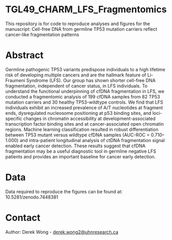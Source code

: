 # TGL49_CHARM_LFS_Fragmentomics

This repository is for code to reproduce analyses and figures for the manuscript: Cell-free DNA from germline TP53 mutation carriers reflect cancer-like fragmentation patterns

# Abstract
Germline pathogenic TP53 variants predispose individuals to a high lifetime risk of developing multiple cancers and are the hallmark feature of Li-Fraumeni Syndrome (LFS). Our group has shown shorter cell-free DNA fragmentation, independent of cancer status, in LFS individuals. To understand the functional underpinning of cfDNA fragmentation in LFS, we conducted a fragmentomic analysis of 199 cfDNA samples from 82 TP53 mutation carriers and 30 healthy TP53-wildtype controls. We find that LFS individuals exhibit an increased prevalence of A/T nucleotides at fragment ends, dysregulated nucleosome positioning at p53 binding sites, and loci-specific changes in chromatin accessibility at development-associated transcription factor binding sites and at cancer-associated open chromatin regions. Machine learning classification resulted in robust differentiation between TP53 mutant versus wildtype cfDNA samples (AUC-ROC = 0.710–1.000) and intra-patient longitudinal analysis of ctDNA fragmentation signal enabled early cancer detection. These results suggest that cfDNA fragmentation may be a useful diagnostic tool in germline negative LFS patients and provides an important baseline for cancer early detection.

# Data
Data required to reproduce the figures can be found at: 10.5281/zenodo.7448381

# Contact
Author: Derek Wong - derek.wong2@uhnresearch.ca
